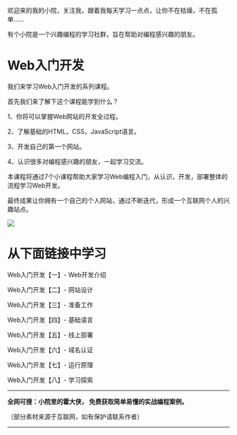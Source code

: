 欢迎来的我的小院，关注我，跟着我每天学习一点点，让你不在枯燥，不在孤单......

有个小院是一个兴趣编程的学习社群，旨在帮助对编程感兴趣的朋友。

# **Web入门开发**
我们来学习Web入门开发的系列课程。

首先我们来了解下这个课程能学到什么？ 

1、你将可以掌握Web网站的开发全过程。 

2、了解基础的HTML，CSS，JavaScript语言。 

3、开发自己的第一个网站。

 4、认识很多对编程感兴趣的朋友，一起学习交流。

本课程将通过7个小课程帮助大家学习Web编程入门，从认识，开发，部署整体的流程学习Web开发。

最终成果让你拥有一个自己的个人网站，通过不断迭代，形成一个互联网个人的兴趣站点。

![](https://img.alicdn.com/imgextra/i1/289589474/O1CN01nLLBpL2Jr97fgoDor_!!289589474.jpg)

# **从下面链接中学习**

Web入门开发【一】- Web开发介绍

Web入门开发【二】- 网站设计

Web入门开发【三】- 准备工作

Web入门开发【四】- 基础语言

Web入门开发【五】- 线上部署

Web入门开发【六】- 域名认证

Web入门开发【七】- 运行原理

Web入门开发【八】- 学习探索



****************************************************************************
**全网可搜：小院里的霍大侠， 免费获取简单易懂的实战编程案例。**


（部分素材来源于互联网，如有保护请联系作者）
****************************************************************************

